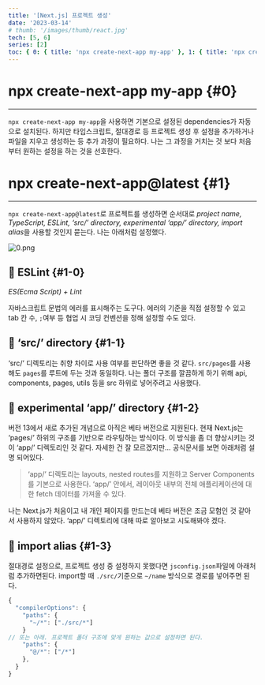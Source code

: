 ```yaml
---
title: '[Next.js] 프로젝트 생성'
date: '2023-03-14'
# thumb: '/images/thumb/react.jpg'
tech: [5, 6]
series: [2]
toc: { 0: { title: 'npx create-next-app my-app' }, 1: { title: 'npx create-next-app@latest', item: ['🔎 ESLint', '🔎 ‘src/’ directory', '🔎 experimental ‘app/’ directory', '🔎 import alias'] } }
---
```


# npx create-next-app my-app {#0}

---

`npx create-next-app my-app`을 사용하면 기본으로 설정된 dependencies가 자동으로 설치된다. 하지만 타입스크립트, 절대경로 등 프로젝트 생성 후 설정을 추가하거나 파일을 지우고 생성하는 등 추가 과정이 필요하다. 나는 그 과정을 거치는 것 보다 처음부터 원하는 설정을 하는 것을 선호한다.

# npx create-next-app@latest {#1}

---

`npx create-next-app@latest`로 프로젝트를 생성하면 순서대로 *project name, TypeScript, ESLint, ‘src/’ directory, experimental ‘app/’ directory, import alias*을 사용할 것인지 묻는다. 나는 아래처럼 설정했다.

![0.png](/images/blog/230300/0.png)

## 🔎 ESLint {#1-0}

_ES(Ecma Script) + Lint_

자바스크립트 문법의 에러를 표시해주는 도구다. 에러의 기준을 직접 설정할 수 있고 tab 칸 수, `;`여부 등 협업 시 코딩 컨벤션을 정해 설정할 수도 있다.

## 🔎 ‘src/’ directory {#1-1}

‘src/’ 디렉토리는 취향 차이로 사용 여부를 판단하면 좋을 것 같다. `src/pages`를 사용해도 `pages`를 루트에 두는 것과 동일하다. 나는 폴더 구조를 깔끔하게 하기 위해 api, components, pages, utils 등을 src 하위로 넣어주려고 사용했다.

## 🔎 experimental ‘app/’ directory {#1-2}

버전 13에서 새로 추가된 개념으로 아직은 베타 버전으로 지원된다. 현재 Next.js는 ‘pages/’ 하위의 구조를 기반으로 라우팅하는 방식이다. 이 방식을 좀 더 향상시키는 것이 ‘app/’ 디렉토리인 것 같다. 자세한 건 잘 모르겠지만… 공식문서를 보면 아래처럼 설명 되어있다.

> ‘app/’ 디렉토리는 layouts, nested routes를 지원하고 Server Components를 기본으로 사용한다. ‘app/’ 안에서, 레이아웃 내부의 전체 애플리케이션에 대한 fetch 데이터를 가져올 수 있다.

나는 Next.js가 처음이고 내 개인 페이지를 만드는데 베타 버전은 조금 모험인 것 같아서 사용하지 않았다. ‘app/’ 디렉토리에 대해 따로 알아보고 시도해봐야 겠다.

## 🔎 import alias {#1-3}

절대경로 설정으로, 프로젝트 생성 중 설정하지 못했다면 `jsconfig.json`파일에 아래처럼 추가하면된다. import할 때 `./src/`기준으로 `~/name` 방식으로 경로를 넣어주면 된다.

```jsx
{
  "compilerOptions": {
    "paths": {
      "~/*": ["./src/*"]
    }
// 또는 아래. 프로젝트 폴더 구조에 맞게 원하는 값으로 설정하면 된다.
    "paths": {
      "@/*": ["/*"]
    },
  }
}
```
